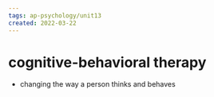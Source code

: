 ```yaml
---
tags: ap-psychology/unit13 
created: 2022-03-22
---
```


# cognitive-behavioral therapy

- changing the way a person thinks and behaves 
